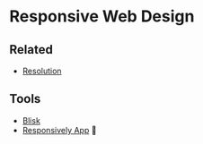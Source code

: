 # Responsive Web Design

## Related

- [Resolution](/resolution.md)

## Tools

- [Blisk](/blisk.md)
- [Responsively App](/responsively-app.md) 🌟
